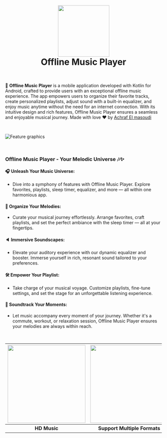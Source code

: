 <div align="center">
      <h1> 
            <img src="https://github.com/user-attachments/assets/cfd233af-9026-4c5e-9102-74a2b70211c0" width="165px">
            <br/>
            Offline Music Player 
            <br/> 
      </h1>
</div>

   <br/> 
   
🎵 **Offline Music Player** is a mobile application developed with Kotlin for Android, crafted to provide users with an exceptional offline music experience. The app empowers users to organize their favorite tracks, create personalized playlists, adjust sound with a built-in equalizer, and enjoy music anytime without the need for an internet connection. With its intuitive design and rich features, Offline Music Player ensures a seamless and enjoyable musical journey. Made with love ❤️ by [Achraf El masoudi](https://www.linkedin.com/in/achelmasoudi)

<br/>

![Feature graphics](https://github.com/user-attachments/assets/697a71c9-6372-40c2-810e-5da35d9177bc)

<br/> 

<h3>Offline Music Player - Your Melodic Universe 🎶✨</h3>

#### 🎧 Unleash Your Music Universe:
  - Dive into a symphony of features with Offline Music Player. Explore favorites, playlists, sleep timer, equalizer, and more — all within one harmonious app.

#### 📁 Organize Your Melodies:
  - Curate your musical journey effortlessly. Arrange favorites, craft playlists, and set the perfect ambiance with the sleep timer — all at your fingertips.

#### 🔈 Immersive Soundscapes:
  - Elevate your auditory experience with our dynamic equalizer and booster. Immerse yourself in rich, resonant sound tailored to your preferences.

#### 🛠️ Empower Your Playlist:
  - Take charge of your musical voyage. Customize playlists, fine-tune settings, and set the stage for an unforgettable listening experience.

#### 🚀 Soundtrack Your Moments:
  - Let music accompany every moment of your journey. Whether it's a commute, workout, or relaxation session, Offline Music Player ensures your melodies are always within reach.

<br/> 

| <img src="https://github.com/user-attachments/assets/f3d12c1c-7da8-4184-ad68-9fd4a2f2d88a" width="250"/>| <img src="https://github.com/user-attachments/assets/1d121a2d-89f9-4f94-8218-9f8d7a48eee9" width="250"/> | <img src="https://github.com/user-attachments/assets/aa515af6-ae96-405c-859c-28c829b3764f" width="250"/> |
| :-------------: | :-------------:  | :-------------:  |
|     **HD Music**     |     **Support Multiple Formats**     |     **Colorful Themes**     |
